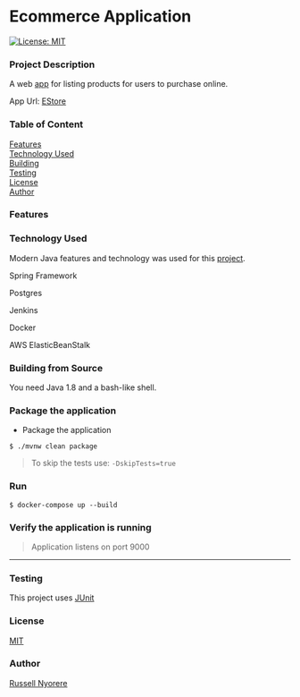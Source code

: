 # Ecommerce Application

[![License: MIT](https://img.shields.io/badge/License-MIT-yellow.svg)](https://opensource.org/licenses/MIT)

### Project Description

A web [app](https://#.com/) for listing products for users to purchase online.

App Url: [EStore](https://#.com/)

### Table of Content

[Features](#features)<br/>
[Technology Used](#technology-used)<br/>
[Building](#building)<br/>
[Testing](#testing)<br/>
[License](#license)<br/>
[Author](#author)

### Features


### Technology Used

Modern Java features and technology was used for this [project](https://#.com/).

Spring Framework

Postgres

Jenkins

Docker

AWS ElasticBeanStalk

### Building from Source
You need Java 1.8 and a bash-like shell.

### Package the application

- Package the application

`$ ./mvnw clean package`

> To skip the tests use: `-DskipTests=true` 

### Run

`$ docker-compose up --build`

### Verify the application is running

> Application listens on port 9000


---

### Testing

This project uses [JUnit](https://junit.org/junit5/)

### License

[MIT](https://opensource.org/licenses/MIT)

### Author

[Russell Nyorere](https://neorusse.github.io/)
